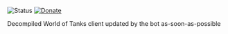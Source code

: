 ![Status](https://img.shields.io/endpoint?url=https%3A%2F%2Fwot-src-status.izeberg.me%2Fstatus%2FPT_RU) [![Donate](https://img.shields.io/badge/%F0%9F%92%B0-donate-green)](https://izeberg.ru/donate)


Decompiled World of Tanks client updated by the bot as-soon-as-possible

